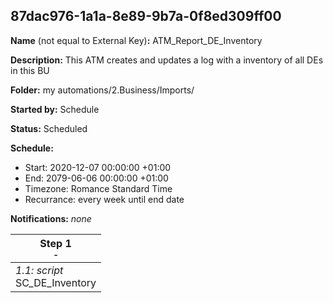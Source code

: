## 87dac976-1a1a-8e89-9b7a-0f8ed309ff00

**Name** (not equal to External Key)**:** ATM_Report_DE_Inventory

**Description:** This ATM creates and updates a log with a inventory of all DEs in this BU

**Folder:** my automations/2.Business/Imports/

**Started by:** Schedule

**Status:** Scheduled

**Schedule:**

* Start: 2020-12-07 00:00:00 +01:00
* End: 2079-06-06 00:00:00 +01:00
* Timezone: Romance Standard Time
* Recurrance: every week until end date

**Notifications:** _none_


| Step 1<br>_<small>-</small>_ |
| --- |
| _1.1: script_<br>SC_DE_Inventory |
